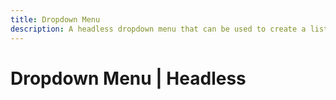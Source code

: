 ```yaml
---
title: Dropdown Menu
description: A headless dropdown menu that can be used to create a list of actions availble through clicking a button.
---
```


# Dropdown Menu | Headless